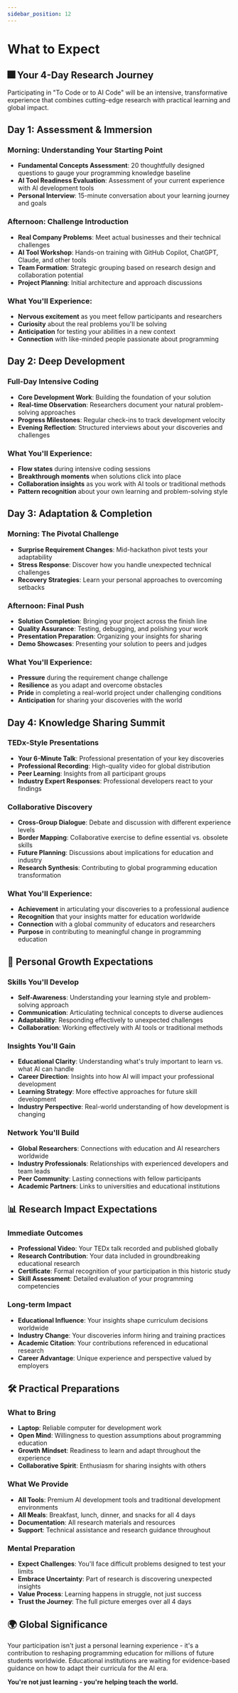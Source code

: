 ```yaml
---
sidebar_position: 12
---
```


# What to Expect

## 🎆 Your 4-Day Research Journey

Participating in "To Code or to AI Code" will be an intensive, transformative experience that combines cutting-edge research with practical learning and global impact.

## Day 1: Assessment & Immersion

### Morning: Understanding Your Starting Point
- **Fundamental Concepts Assessment**: 20 thoughtfully designed questions to gauge your programming knowledge baseline
- **AI Tool Readiness Evaluation**: Assessment of your current experience with AI development tools
- **Personal Interview**: 15-minute conversation about your learning journey and goals

### Afternoon: Challenge Introduction
- **Real Company Problems**: Meet actual businesses and their technical challenges
- **AI Tool Workshop**: Hands-on training with GitHub Copilot, ChatGPT, Claude, and other tools
- **Team Formation**: Strategic grouping based on research design and collaboration potential
- **Project Planning**: Initial architecture and approach discussions

### What You'll Experience:
- **Nervous excitement** as you meet fellow participants and researchers
- **Curiosity** about the real problems you'll be solving
- **Anticipation** for testing your abilities in a new context
- **Connection** with like-minded people passionate about programming

## Day 2: Deep Development

### Full-Day Intensive Coding
- **Core Development Work**: Building the foundation of your solution
- **Real-time Observation**: Researchers document your natural problem-solving approaches
- **Progress Milestones**: Regular check-ins to track development velocity
- **Evening Reflection**: Structured interviews about your discoveries and challenges

### What You'll Experience:
- **Flow states** during intensive coding sessions
- **Breakthrough moments** when solutions click into place
- **Collaboration insights** as you work with AI tools or traditional methods
- **Pattern recognition** about your own learning and problem-solving style

## Day 3: Adaptation & Completion

### Morning: The Pivotal Challenge
- **Surprise Requirement Changes**: Mid-hackathon pivot tests your adaptability
- **Stress Response**: Discover how you handle unexpected technical challenges
- **Recovery Strategies**: Learn your personal approaches to overcoming setbacks

### Afternoon: Final Push
- **Solution Completion**: Bringing your project across the finish line
- **Quality Assurance**: Testing, debugging, and polishing your work
- **Presentation Preparation**: Organizing your insights for sharing
- **Demo Showcases**: Presenting your solution to peers and judges

### What You'll Experience:
- **Pressure** during the requirement change challenge
- **Resilience** as you adapt and overcome obstacles
- **Pride** in completing a real-world project under challenging conditions
- **Anticipation** for sharing your discoveries with the world

## Day 4: Knowledge Sharing Summit

### TEDx-Style Presentations
- **Your 6-Minute Talk**: Professional presentation of your key discoveries
- **Professional Recording**: High-quality video for global distribution
- **Peer Learning**: Insights from all participant groups
- **Industry Expert Responses**: Professional developers react to your findings

### Collaborative Discovery
- **Cross-Group Dialogue**: Debate and discussion with different experience levels
- **Border Mapping**: Collaborative exercise to define essential vs. obsolete skills
- **Future Planning**: Discussions about implications for education and industry
- **Research Synthesis**: Contributing to global programming education transformation

### What You'll Experience:
- **Achievement** in articulating your discoveries to a professional audience
- **Recognition** that your insights matter for education worldwide
- **Connection** with a global community of educators and researchers
- **Purpose** in contributing to meaningful change in programming education

## 🎯 Personal Growth Expectations

### Skills You'll Develop
- **Self-Awareness**: Understanding your learning style and problem-solving approach
- **Communication**: Articulating technical concepts to diverse audiences
- **Adaptability**: Responding effectively to unexpected challenges
- **Collaboration**: Working effectively with AI tools or traditional methods

### Insights You'll Gain
- **Educational Clarity**: Understanding what's truly important to learn vs. what AI can handle
- **Career Direction**: Insights into how AI will impact your professional development
- **Learning Strategy**: More effective approaches for future skill development
- **Industry Perspective**: Real-world understanding of how development is changing

### Network You'll Build
- **Global Researchers**: Connections with education and AI researchers worldwide
- **Industry Professionals**: Relationships with experienced developers and team leads
- **Peer Community**: Lasting connections with fellow participants
- **Academic Partners**: Links to universities and educational institutions

## 📊 Research Impact Expectations

### Immediate Outcomes
- **Professional Video**: Your TEDx talk recorded and published globally
- **Research Contribution**: Your data included in groundbreaking educational research
- **Certificate**: Formal recognition of your participation in this historic study
- **Skill Assessment**: Detailed evaluation of your programming competencies

### Long-term Impact
- **Educational Influence**: Your insights shape curriculum decisions worldwide
- **Industry Change**: Your discoveries inform hiring and training practices
- **Academic Citation**: Your contributions referenced in educational research
- **Career Advantage**: Unique experience and perspective valued by employers

## 🛠️ Practical Preparations

### What to Bring
- **Laptop**: Reliable computer for development work
- **Open Mind**: Willingness to question assumptions about programming education
- **Growth Mindset**: Readiness to learn and adapt throughout the experience
- **Collaborative Spirit**: Enthusiasm for sharing insights with others

### What We Provide
- **All Tools**: Premium AI development tools and traditional development environments
- **All Meals**: Breakfast, lunch, dinner, and snacks for all 4 days
- **Documentation**: All research materials and resources
- **Support**: Technical assistance and research guidance throughout

### Mental Preparation
- **Expect Challenges**: You'll face difficult problems designed to test your limits
- **Embrace Uncertainty**: Part of research is discovering unexpected insights
- **Value Process**: Learning happens in struggle, not just success
- **Trust the Journey**: The full picture emerges over all 4 days

## 🌍 Global Significance

Your participation isn't just a personal learning experience - it's a contribution to reshaping programming education for millions of future students worldwide. Educational institutions are waiting for evidence-based guidance on how to adapt their curricula for the AI era.

**You're not just learning - you're helping teach the world.**